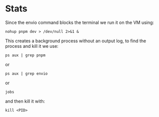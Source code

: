 # Stats

Since the envio command blocks the terminal we run it on the VM using:

```
nohup pnpm dev > /dev/null 2>&1 &
```

This creates a background process without an output log, to find the process and kill it we use:

```
ps aux | grep pnpm
```

or 

```
ps aux | grep envio
```

or

```
jobs
```

and then kill it with:

```
kill <PID>
```